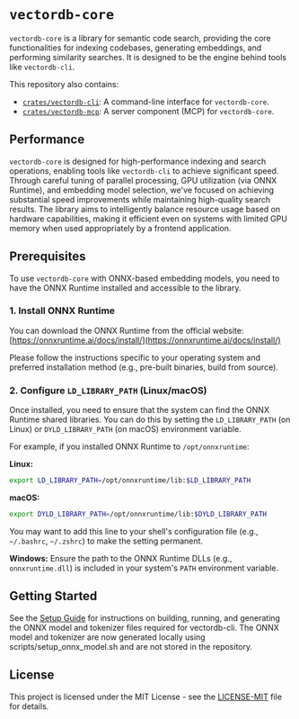 # `vectordb-core`

`vectordb-core` is a library for semantic code search, providing the core functionalities for indexing codebases, generating embeddings, and performing similarity searches. It is designed to be the engine behind tools like `vectordb-cli`.

This repository also contains:
- [`crates/vectordb-cli`](./crates/vectordb-cli/README.md): A command-line interface for `vectordb-core`.
- [`crates/vectordb-mcp`](./crates/vectordb-mcp/README.md): A server component (MCP) for `vectordb-core`.

## Performance

`vectordb-core` is designed for high-performance indexing and search operations, enabling tools like `vectordb-cli` to achieve significant speed. Through careful tuning of parallel processing, GPU utilization (via ONNX Runtime), and embedding model selection, we've focused on achieving substantial speed improvements while maintaining high-quality search results. The library aims to intelligently balance resource usage based on hardware capabilities, making it efficient even on systems with limited GPU memory when used appropriately by a frontend application.

## Prerequisites

To use `vectordb-core` with ONNX-based embedding models, you need to have the ONNX Runtime installed and accessible to the library.

### 1. Install ONNX Runtime

You can download the ONNX Runtime from the official website: [https://onnxruntime.ai/docs/install/](https://onnxruntime.ai/docs/install/)

Please follow the instructions specific to your operating system and preferred installation method (e.g., pre-built binaries, build from source).

### 2. Configure `LD_LIBRARY_PATH` (Linux/macOS)

Once installed, you need to ensure that the system can find the ONNX Runtime shared libraries. You can do this by setting the `LD_LIBRARY_PATH` (on Linux) or `DYLD_LIBRARY_PATH` (on macOS) environment variable.

For example, if you installed ONNX Runtime to `/opt/onnxruntime`:

**Linux:**
```bash
export LD_LIBRARY_PATH=/opt/onnxruntime/lib:$LD_LIBRARY_PATH
```

**macOS:**
```bash
export DYLD_LIBRARY_PATH=/opt/onnxruntime/lib:$DYLD_LIBRARY_PATH
```

You may want to add this line to your shell's configuration file (e.g., `~/.bashrc`, `~/.zshrc`) to make the setting permanent.

**Windows:**
Ensure the path to the ONNX Runtime DLLs (e.g., `onnxruntime.dll`) is included in your system's `PATH` environment variable.

## Getting Started

See the [Setup Guide](./docs/SETUP.md) for instructions on building, running, and generating the ONNX model and tokenizer files required for vectordb-cli. The ONNX model and tokenizer are now generated locally using scripts/setup_onnx_model.sh and are not stored in the repository.

## License

This project is licensed under the MIT License - see the [LICENSE-MIT](./LICENSE-MIT) file for details.
